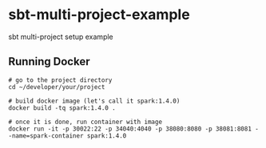 # sbt-multi-project-example
sbt multi-project setup example


## Running Docker

```shell
# go to the project directory
cd ~/developer/your/project

# build docker image (let's call it spark:1.4.0)
docker build -tq spark:1.4.0 .

# once it is done, run container with image
docker run -it -p 30022:22 -p 34040:4040 -p 38080:8080 -p 38081:8081 --name=spark-container spark:1.4.0
```
